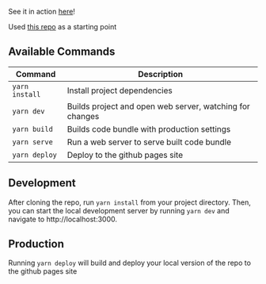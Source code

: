 See it in action <a href="https://gwprice115.github.io/trax/">here</a>!

Used <a href="https://github.com/geocine/phaser3-rollup-typescript.git">this repo</a> as a starting point

## Available Commands

| Command | Description |
|---------|-------------|
| `yarn install` | Install project dependencies |
| `yarn dev` | Builds project and open web server, watching for changes |
| `yarn build` | Builds code bundle with production settings  |
| `yarn serve` | Run a web server to serve built code bundle |
| `yarn deploy` | Deploy to the github pages site |

## Development

After cloning the repo, run `yarn install` from your project directory. Then, you can start the local development
server by running `yarn dev` and navigate to http://localhost:3000.

## Production

Running `yarn deploy` will build and deploy your local version of the repo to the github pages site
